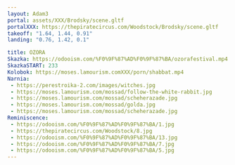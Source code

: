 ```yaml
---
layout: Adam3
portal: assets/XXX/Brodsky/scene.gltf
portalXXX: https://thepiratecircus.com/Woodstock/Brodsky/scene.gltf
takeoff: "1.64, 1.44, 0.91"
landing: "0.76, 1.42, 0.1"

title: OZORA
Skazka: https://odooism.com/%F0%9F%87%AD%F0%9F%87%BA/ozorafestival.mp4
SkazkaSTART: 233
Kolobok: https://moses.lamourism.comXXX/porn/shabbat.mp4
Narnia:
 - https://perestroika-2.com/images/witches.jpg
 - https://moses.lamourism.com/mossad/follow-the-white-rabbit.jpg
 - https://moses.lamourism.com/mossad/scheherazade.jpg
 - https://moses.lamourism.com/mossad/golda.jpg
 - https://moses.lamourism.com/mossad/scheherazade.jpg
Reminiscence:
 - https://odooism.com/%F0%9F%87%AD%F0%9F%87%BA/1.jpg
 - https://thepiratecircus.com/Woodstock/8.jpg
 - https://odooism.com/%F0%9F%87%AD%F0%9F%87%BA/13.jpg
 - https://odooism.com/%F0%9F%87%AD%F0%9F%87%BA/7.jpg
 - https://odooism.com/%F0%9F%87%AD%F0%9F%87%BA/5.jpg
---
```

